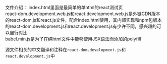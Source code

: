 文件介绍：
index.html里面是最简单的单html的react测试页  
react-dom.development.web.js和react.development.web.js是外链CDN版本的react-dom.js和react.js文件，配合index.html使用，其内部实现和npm包版本的react-dom.development.js和react.development.js有少许不同，感兴趣的可以自行对比  
babel.min.js是为了在纯html文件中能够使用JSX语法而添加的polyfill  

源文件相关的中文翻译和注释在`react-dom.development.js`和`react.development.js`中